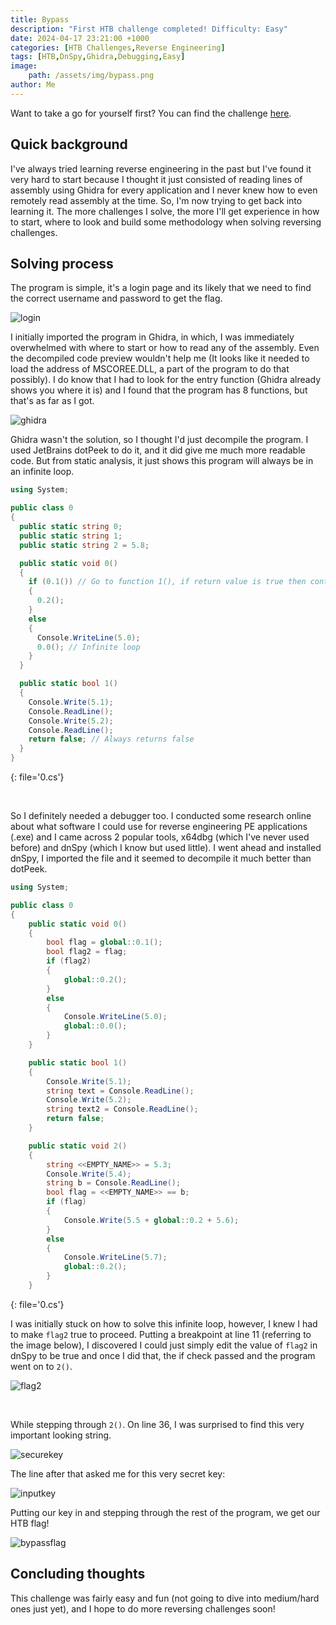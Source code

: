 ```yaml
---
title: Bypass 
description: "First HTB challenge completed! Difficulty: Easy"
date: 2024-04-17 23:21:00 +1000
categories: [HTB Challenges,Reverse Engineering]
tags: [HTB,DnSpy,Ghidra,Debugging,Easy]
image:
    path: /assets/img/bypass.png
author: Me
---
```


Want to take a go for yourself first? You can find the challenge <a href="https://app.hackthebox.com/challenges/Bypass" target="_blank">here</a>.

## Quick background

I've always tried learning reverse engineering in the past but I've found it very hard to start because I thought it just consisted of reading lines of assembly using Ghidra for every application and I never knew how to even remotely read assembly at the time. So, I'm now trying to get back into learning it. The more challenges I solve, the more I'll get experience in how to start, where to look and build some methodology when solving reversing challenges.

## Solving process

The program is simple, it's a login page and its likely that we need to find the correct username and password to get the flag.

![login](assets/img/login.png)

I initially imported the program in Ghidra, in which, I was immediately overwhelmed with where to start or how to read any of the assembly. Even the decompiled code preview wouldn't help me (It looks like it needed to load the address of MSCOREE.DLL, a part of the program to do that possibly). I do know that I had to look for the entry function (Ghidra already shows you where it is) and I found that the program has 8 functions, but that's as far as I got.

![ghidra](assets/img/ghidra.png)

Ghidra wasn't the solution, so I thought I'd just decompile the program. I used JetBrains dotPeek to do it, and it did give me much more readable code. But from static analysis, it just shows this program will always be in an infinite loop.

```csharp
using System;

public class 0
{
  public static string 0;
  public static string 1;
  public static string 2 = 5.8;

  public static void 0()
  {
    if (0.1()) // Go to function 1(), if return value is true then continue
    {
      0.2();
    }
    else
    {
      Console.WriteLine(5.0);
      0.0(); // Infinite loop
    }
  }

  public static bool 1()
  {
    Console.Write(5.1);
    Console.ReadLine();
    Console.Write(5.2);
    Console.ReadLine();
    return false; // Always returns false
  }
}
```
{: file='0.cs'}

<br>

So I definitely needed a debugger too. I conducted some research online about what software I could use for reverse engineering PE applications (.exe) and I came across 2 popular tools, x64dbg (which I've never used before) and dnSpy (which I know but used little). I went ahead and installed dnSpy, I imported the file and it seemed to decompile it much better than dotPeek.

```csharp
using System;

public class 0
{
	public static void 0()
	{
		bool flag = global::0.1();
		bool flag2 = flag;
		if (flag2)
		{
			global::0.2();
		}
		else
		{
			Console.WriteLine(5.0);
			global::0.0();
		}
	}

	public static bool 1()
	{
		Console.Write(5.1);
		string text = Console.ReadLine();
		Console.Write(5.2);
		string text2 = Console.ReadLine();
		return false;
	}

    public static void 2()
	{
		string <<EMPTY_NAME>> = 5.3;
		Console.Write(5.4);
		string b = Console.ReadLine();
		bool flag = <<EMPTY_NAME>> == b;
		if (flag)
		{
			Console.Write(5.5 + global::0.2 + 5.6);
		}
		else
		{
			Console.WriteLine(5.7);
			global::0.2();
		}
	}
```
{: file='0.cs'}

I was initially stuck on how to solve this infinite loop, however, I knew I had to make <code class="language-plaintext highlighter-rouge">flag2</code> true to proceed. Putting a breakpoint at line 11 (referring to the image below), I discovered I could just simply edit the value of <code class="language-plaintext highlighter-rouge">flag2</code> in dnSpy to be true and once I did that, the if check passed and the program went on to <code class="language-plaintext highlighter-rouge">2()</code>. 

![flag2](assets/img/flag2.png)

<br>

While stepping through <code class="language-plaintext highlighter-rouge">2()</code>. On line 36, I was surprised to find this very important looking string.

![securekey](assets/img/securekey.png)

The line after that asked me for this very secret key:

![inputkey](assets/img/inputkey.png)

Putting our key in and stepping through the rest of the program, we get our HTB flag!

![bypassflag](assets/img/bypassflag.png)

## Concluding thoughts

This challenge was fairly easy and fun (not going to dive into medium/hard ones just yet), and I hope to do more reversing challenges soon!